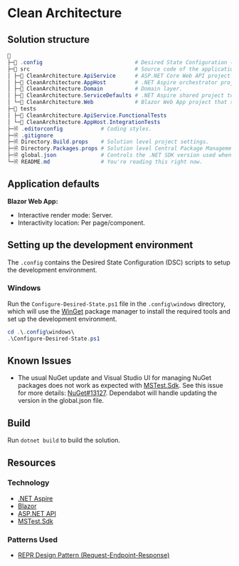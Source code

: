 # Clean Architecture

## Solution structure
```powershell
📁
├─📁 .config                             # Desired State Configuration (DSC) scripts to setup the development environment.
├─📁 src                                 # Source code of the application
│ ├─📁 CleanArchitecture.ApiService      # ASP.NET Core Web API project that serves as the backend. Contains the Presentation (API), Infrastucture, Adapter, and the Application layers.
│ ├─📁 CleanArchitecture.AppHost         # .NET Aspire orchestrator project designed to connect and configure the different projects and services of your app.
│ ├─📁 CleanArchitecture.Domain          # Domain layer.
│ ├─📁 CleanArchitecture.ServiceDefaults # .NET Aspire shared project to manage configurations that are reused across the projects in your solution related to resilience, service discovery, and telemetry.
│ └─📁 CleanArchitecture.Web             # Blazor Web App project that serves as the Client app.
├─📁 tests
│ ├─📁 CleanArchitecture.ApiService.FunctionalTests
│ └─📁 CleanArchitecture.AppHost.IntegrationTests
├─🗎 .editorconfig            # Coding styles.
├─🗎 .gitignore
├─🗎 Directory.Build.props    # Solution level project settings.
├─🗎 Directory.Packages.props # Solution level Central Package Management.
├─🗎 global.json              # Controls the .NET SDK version used when building the solution. Mainly used to centrally manage the versioning of the MSTest.Sdk.
└─🗎 README.md                # You're reading this right now.
```

## Application defaults

**Blazor Web App:**
- Interactive render mode: Server.
- Interactivity location: Per page/component.

## Setting up the development environment
The `.config` contains the Desired State Configuration (DSC) scripts to setup the development environment.

### Windows
Run the `Configure-Desired-State.ps1` file in the `.config\windows` directory, which will use the [WinGet](https://learn.microsoft.com/windows/package-manager/winget/) package manager to install the required tools and set up the development environment.

```powershell
cd .\.config\windows\
.\Configure-Desired-State.ps1
```

## Known Issues
- The usual NuGet update and Visual Studio UI for managing NuGet packages does not work as expected with [MSTest.Sdk](https://learn.microsoft.com/en-us/dotnet/core/testing/unit-testing-mstest-sdk). See this issue for more details: [NuGet#13127](https://github.com/NuGet/Home/issues/13127). Dependabot will handle updating the version in the global.json file.

## Build
Run `dotnet build` to build the solution.

## Resources

### Technology
- [.NET Aspire](https://learn.microsoft.com/en-us/dotnet/aspire/get-started/aspire-overview)
- [Blazor](https://learn.microsoft.com/en-us/aspnet/core/blazor/?view=aspnetcore-9.0&WT.mc_id=dotnet-35129-website)
- [ASP.NET API](https://dotnet.microsoft.com/en-us/apps/aspnet/apis)
- [MSTest.Sdk](https://learn.microsoft.com/en-us/dotnet/core/testing/unit-testing-mstest-sdk)

### Patterns Used
- [REPR Design Pattern (Request-Endpoint-Response)](https://deviq.com/design-patterns/repr-design-pattern)